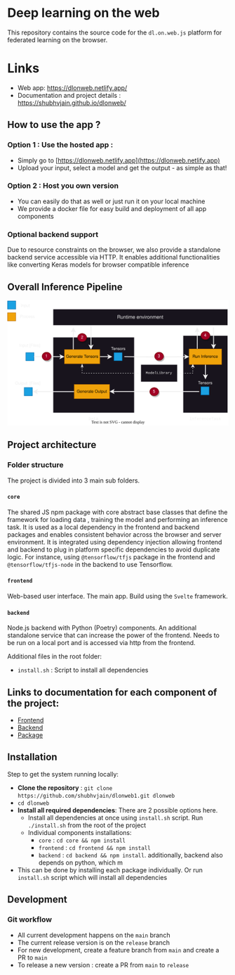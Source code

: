 # Deep learning on the web

This repository contains the source code for the `dl.on.web.js` platform for federated learning on the browser.

# Links
- Web app:   https://dlonweb.netlify.app/
- Documentation and project details :  https://shubhvjain.github.io/dlonweb/

## How to use the app ?

### Option 1 : Use the hosted app : 
- Simply go to  [https://dlonweb.netlify.app](https://dlonweb.netlify.app)  
- Upload your input, select a model and get the output - as simple as that!
  
### Option 2 : Host you own version 
- You can easily do that as well or just run it on your local machine 
- We provide a docker file for easy build and deployment of all app components

### Optional backend support

Due to resource constraints on the browser, we also provide a standalone backend service accessible via HTTP. It enables additional functionalities like converting Keras models for browser compatible inference


## Overall Inference Pipeline 

![Overview of inference pipeline](./frontend/static/images/overall_arch.svg)

## Project architecture

### Folder structure

The project is divided into 3 main sub folders. 


#### `core`
The shared JS npm package with core abstract base classes that define the framework for loading data , training the model and performing an inference task. It is used as a local dependency in the frontend and backend packages and enables consistent behavior across the browser and server environment. It is integrated using dependency injection allowing frontend and backend to plug in platform specific dependencies  to avoid duplicate logic. For instance, using `@tensorflow/tfjs` package in the frontend and `@tensorflow/tfjs-node` in the backend to use Tensorflow. 

#### `frontend`
 Web-based user interface. The main app. Build using the `Svelte` framework.  


#### `backend`
 Node.js backend with Python (Poetry) components. An additional standalone service that can increase the power of the frontend. Needs to be run on a local port and is accessed via http from the frontend.

Additional files in the root folder: 

- `install.sh` :  Script to install all dependencies

## Links to documentation for each component of the project:
- [Frontend](./frontend/README.md)
- [Backend](./backend/README.md)
- [Package](./core/README.md)

## Installation 

Step to get the system running locally:

- **Clone the repository** : `git clone https://github.com/shubhvjain/dlonweb1.git dlonweb` 
- `cd dlonweb`
- **Install all required dependencies**: There are 2 possible options here.
  - Install all dependencies at once using `install.sh` script. Run `./install.sh` from the root of the project
  - Individual components installations:
    - `core` : `cd core && npm install`
    - `frontend` : `cd frontend && npm install`
    - `backend` : `cd backend && npm install`. additionally, backend also depends on python, which m
- This can be done by installing each package individually. Or run `install.sh` script which will install all dependencies 

## Development 

### Git workflow 

- All current development happens on the `main` branch 
- The current release version is on the `release` branch
- For new development, create a feature branch from `main` and create a PR to `main`
- To release a new version : create a PR from `main`  to `release`


